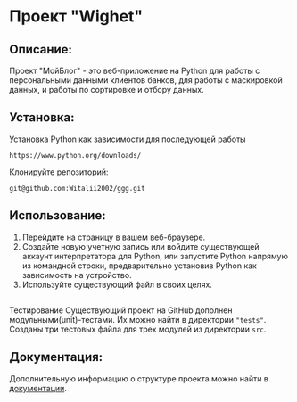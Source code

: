 # Проект "Wighet"

## Описание:

Проект "МойБлог" - это веб-приложение на Python для работы с персональными данными клиентов банков, для работы с маскировкой данных, и работы по сортировке и отбору данных.

## Установка:
Установка Python  как зависимости для последующей работы
```
https://www.python.org/downloads/
```

Клонируйте репозиторий:
```
git@github.com:Witalii2002/ggg.git
```
## Использование:

1. Перейдите на страницу в вашем веб-браузере.
2. Создайте новую учетную запись или войдите существующей аккаунт интерпретатора для Python, или запустите Python напрямую из командной строки, предварительно установив Python как зависимость на устройство.
3. Используйте существующий файл в своих целях.

## 
Тестирование
Существующий проект на GitHub дополнен модульными(unit)-тестами.
Их можно найти в директории `"tests"`.
Созданы три тестовых файла для трех модулей из директории `src`.

## Документация:

Дополнительную информацию о структуре проекта можно найти в [документации](https://github.com/Witalii2002/ggg).
